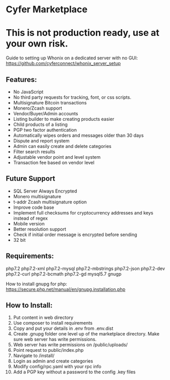 # Cyfer Marketplace
# This is not production ready, use at your own risk.

Guide to setting up Whonix on a dedicated server with no GUI: 
https://github.com/cyferconnect/whonix_server_setup

## Features:

- No JavaScript
- No third party requests for tracking, font, or css scripts.
- Multisignature Bitcoin transactions
- Monero/Zcash support
- Vendor/Buyer/Admin accounts
- Listing builder to make creating products easier
- Child products of a listing
- PGP two factor authentication
- Automatically wipes orders and messages older than 30 days
- Dispute and report system
- Admin can easily create and delete categories
- Filter search results
- Adjustable vendor point and level system
- Transaction fee based on vendor level

## Future Support

- SQL Server Always Encrypted
- Monero multisignature
- t-addr Zcash multisignature option
- Improve code base
- Implement full checksums for cryptocurrency addresses and keys instead of regex
- Mobile version
- Better resolution support
- Check if initial order message is encrypted before sending
- 32 bit

## Requirements:

php7.2 php7.2-xml php7.2-mysql php7.2-mbstrings php7.2-json php7.2-dev php7.2-curl php7.2-bcmath php7.2-gd mysql5.7 gnugp

How to install gnupg for php: https://secure.php.net/manual/en/gnupg.installation.php

## How to Install:

1. Put content in web directory
2. Use composer to install requirements
3. Copy and put your details in .env from .env.dist
3. Create .gnupg folder one level up of the marketplace directory. Make sure web server has write permissions.
4. Web server has write permissions on /public/uploads/
4. Point request to public/index.php
5. Navigate to /install/
6. Login as admin and create categories
7. Modify config/rpc.yaml with your rpc info
8. Add a PGP key without a password to the config .key files

